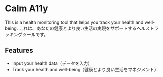 # Calm A11y

This is a health monitoring tool that helps you track your health and well-being.
これは、あなたの健康とより良い生活の実現をサポートするヘルストラッキングツールです。

## Features

- Input your health data（データを入力）
- Track your health and well-being（健康とより良い生活をマネジメント）

